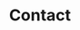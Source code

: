 ---
title: Contact
description: This is an example of a simple Contact page template with a fake contact form in NostalgiaPHP.
template: contact
---